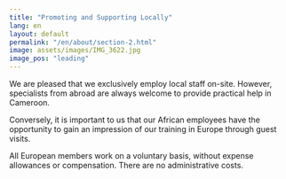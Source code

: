 ```yaml
---
title: "Promoting and Supporting Locally"
lang: en
layout: default
permalink: "/en/about/section-2.html"
image: assets/images/IMG_3622.jpg
image_pos: "leading"
---
```


We are pleased that we exclusively employ local staff on-site. However, specialists from abroad are always welcome to provide practical help in Cameroon.

Conversely, it is important to us that our African employees have the opportunity to gain an impression of our training in Europe through guest visits.

All European members work on a voluntary basis, without expense allowances or compensation. There are no administrative costs.


    